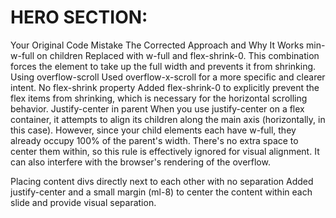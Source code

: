 # HERO SECTION:

Your Original Code Mistake          The Corrected Approach and Why It Works
min-w-full on children              Replaced with w-full and flex-shrink-0. This combination forces the element to take up the full width and prevents it from shrinking.
Using overflow-scroll               Used overflow-x-scroll for a more specific and clearer intent.
No flex-shrink property             Added flex-shrink-0 to explicitly prevent the flex items from shrinking, which is necessary for the horizontal scrolling behavior.
Justify-center in parent            When you use justify-center on a flex container, it attempts to align its children along the main axis (horizontally, in this case). However, since your child elements each have w-full, they already occupy 100% of the parent's width. There's no extra space to center them within, so this rule is effectively ignored for visual alignment. It can also interfere with the browser's rendering of the overflow.

Placing content divs directly next to each other with no separation	Added justify-center and a small margin (ml-8) to center the content within each slide and provide visual separation.
